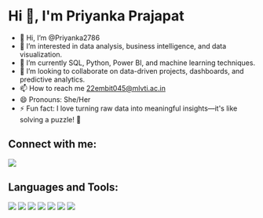 # Hi 👋, I'm Priyanka Prajapat

- 👋 Hi, I’m @Priyanka2786
- 👀 I’m interested in data analysis, business intelligence, and data visualization.
- 🌱 I’m currently SQL, Python, Power BI, and machine learning techniques.
- 💞️ I’m looking to collaborate on data-driven projects, dashboards, and predictive analytics.
- 📫 How to reach me 22embit045@mlvti.ac.in
- 😄 Pronouns: She/Her
- ⚡ Fun fact: I love turning raw data into meaningful insights—it's like solving a puzzle! 🧩

## Connect with me:
[<img src="https://img.shields.io/badge/Instagram-E4405F?style=for-the-badge&logo=instagram&logoColor=white" />](https://www.instagram.com/embient_vission_1?igsh=MTQwcXRxNHJscWJtaQ==)

## Languages and Tools:
<img src="https://img.shields.io/badge/Arduino-00979D?style=for-the-badge&logo=arduino&logoColor=white" />
<img src="https://img.shields.io/badge/C-00599C?style=for-the-badge&logo=c&logoColor=white" />
<img src="https://img.shields.io/badge/C++-00599C?style=for-the-badge&logo=c%2B%2B&logoColor=white" />
<img src="https://img.shields.io/badge/HTML5-E34F26?style=for-the-badge&logo=html5&logoColor=white" />
<img src="https://img.shields.io/badge/CSS3-1572B6?style=for-the-badge&logo=css3&logoColor=white" />
<img src="https://img.shields.io/badge/JavaScript-F7DF1E?style=for-the-badge&logo=javascript&logoColor=black" />
<img src="https://img.shields.io/badge/Python-3776AB?style=for-the-badge&logo=python&logoColor=white" />

